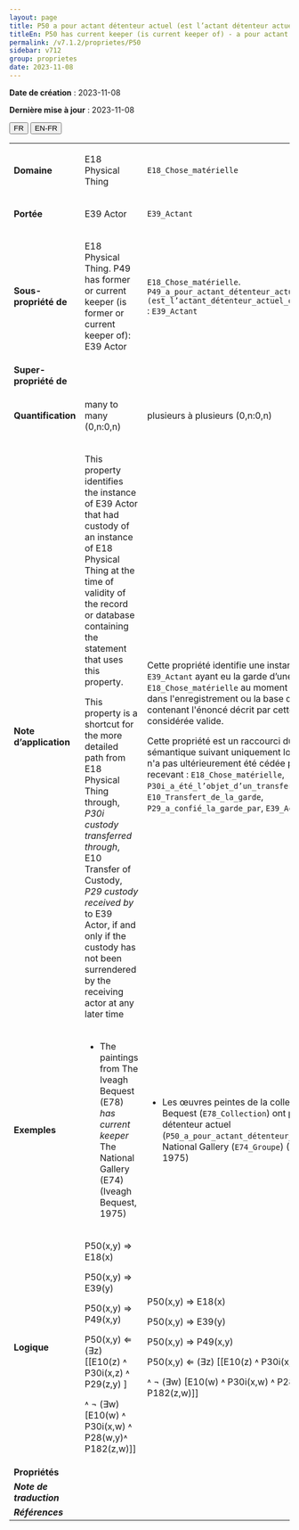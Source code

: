 ```yaml
---
layout: page
title: P50 a pour actant détenteur actuel (est l’actant détenteur actuel)
titleEn: P50 has current keeper (is current keeper of) - a pour actant détenteur actuel (est l’actant détenteur actuel)
permalink: /v7.1.2/proprietes/P50
sidebar: v712
group: proprietes
date: 2023-11-08
---
```


**Date de création** : 2023-11-08

**Dernière mise à jour** : 2023-11-08

<div class="lang-buttons">
 <button id="fr" class="activate">FR</button>
 <button id="en-fr">EN-FR</button>
</div>

<table>
<tbody>
<tr>
<td><strong>Domaine</strong></td>
<td class="en">
<p>E18 Physical Thing</p>
</td>
<td>
<p><code class="language-plaintext highlighter-rouge">E18_Chose_matérielle</code></p>
</td>
</tr>
<tr>
<td><strong>Portée</strong></td>
<td class="en">
<p>E39 Actor</p>
</td>
<td>
<p><code class="language-plaintext highlighter-rouge">E39_Actant</code></p>
</td>
</tr>
<tr>
<td><strong>Sous-propriété de</strong></td>
<td class="en">
<p>E18 Physical Thing. P49 has former or current keeper (is former or current keeper of): E39 Actor</p>
</td>
<td>
<p><code class="language-plaintext highlighter-rouge">E18_Chose_matérielle</code>. <code class="language-plaintext highlighter-rouge">P49_a_pour_actant_détenteur_actuel_ou_antérieur (est_l’actant_détenteur_actuel_ou_antérieur_de)</code> : <code class="language-plaintext highlighter-rouge">E39_Actant</code></p>
</td>
</tr>
<tr>
<td><strong>Super-propriété de</strong></td>
<td class="en">
</td>
<td>
</td>
</tr>
<tr>
<td><strong>Quantification</strong></td>
<td class="en">
<p>many to many (0,n:0,n)</p>
</td>
<td>
<p>plusieurs à plusieurs (0,n:0,n)</p>
</td>
</tr>
<tr>
<td><strong>Note d’application</strong></td>
<td class="en">
<p>This property identifies the instance of E39 Actor that had custody of an instance of E18 Physical Thing at the time of validity of the record or database containing the statement that uses this property.</p>
<p>This property is a shortcut for the more detailed path from E18 Physical Thing through, <em>P30i custody transferred through</em>, E10 Transfer of Custody, <em>P29 custody received by</em> to E39 Actor, if and only if the custody has not been surrendered by the receiving actor at any later time</p>
</td>
<td>
<p>Cette propriété identifie une instance de <code class="language-plaintext highlighter-rouge">E39_Actant</code> ayant eu la garde d’une instance de <code class="language-plaintext highlighter-rouge">E18_Chose_matérielle</code>  au moment où l'information dans l'enregistrement ou la base de données contenant l'énoncé décrit par cette propriété était considérée valide.</p>
<p>Cette propriété est un raccourci du chemin sémantique suivant uniquement lorsque la garde n'a pas ultérieurement été cédée par l'actant la recevant : <code class="language-plaintext highlighter-rouge">E18_Chose_matérielle</code>, <code class="language-plaintext highlighter-rouge">P30i_a_été_l’objet_d’un_transfert_de_garde_par</code>, <code class="language-plaintext highlighter-rouge">E10_Transfert_de_la_garde</code>, <code class="language-plaintext highlighter-rouge">P29_a_confié_la_garde_par</code>, <code class="language-plaintext highlighter-rouge">E39_Actant</code>.</p>
</td>
</tr>
<tr>
<td><strong>Exemples</strong></td>
<td class="en">
<ul>
<li><p>The paintings from The Iveagh Bequest (E78) <em>has current keeper </em>The National Gallery (E74) (Iveagh Bequest, 1975)</p>
</li>
</ul>
</td>
<td>
<ul>
<li><p>Les œuvres peintes de la collection Iveagh Bequest (<code class="language-plaintext highlighter-rouge">E78_Collection</code>) ont pour actant détenteur actuel (<code class="language-plaintext highlighter-rouge">P50_a_pour_actant_détenteur_actuel</code>) la National Gallery (<code class="language-plaintext highlighter-rouge">E74_Groupe</code>) (Iveagh Bequest, 1975)</p>
</li>
</ul>
</td>
</tr>
<tr>
<td><strong>Logique</strong></td>
<td class="en">
<p>P50(x,y) ⇒ E18(x)</p>
<p>P50(x,y) ⇒ E39(y)</p>
<p>P50(x,y) ⇒ P49(x,y)</p>
<p>P50(x,y) ⇐ (∃z) [[E10(z) ˄ P30i(x,z) ˄ P29(z,y) ]</p>
<p>˄ ¬ (∃w) [E10(w) ˄ P30i(x,w) ˄ P28(w,y)˄ P182(z,w)]]</p>
</td>
<td>
<p>P50(x,y) ⇒ E18(x)</p>
<p>P50(x,y) ⇒ E39(y)</p>
<p>P50(x,y) ⇒ P49(x,y)</p>
<p>P50(x,y) ⇐ (∃z) [[E10(z) ˄ P30i(x,z) ˄ P29(z,y) ]</p>
<p>˄ ¬ (∃w) [E10(w) ˄ P30i(x,w) ˄ P28(w,y)˄ P182(z,w)]]</p>
</td>
</tr>
<tr>
<td><strong>Propriétés</strong></td>
<td class="en">
</td>
<td>
</td>
</tr>
<tr>
<td><strong><em>Note de traduction</em></strong></td>
<td colspan="2">
</td>
</tr>
<tr>
<td><strong><em>Références</em></strong></td>
<td colspan="2">
<p><em></em></p>
</td>
</tr>
</tbody>
</table>
